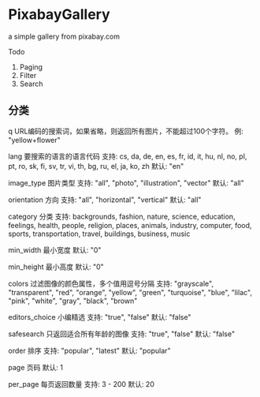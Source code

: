 # PixabayGallery

a simple gallery from pixabay.com



Todo

1. Paging 
2. Filter
3. Search

## 分类

q
URL编码的搜索词，如果省略，则返回所有图片，不能超过100个字符。
例: "yellow+flower"

lang
要搜索的语言的语言代码
支持: cs, da, de, en, es, fr, id, it, hu, nl, no, pl, pt, ro, sk, fi, sv, tr, vi, th, bg, ru, el, ja, ko, zh
默认: "en"

image_type
图片类型
支持: "all", "photo", "illustration", "vector"
默认: "all"

orientation
方向
支持: "all", "horizontal", "vertical"
默认: "all"

category
分类
支持: backgrounds, fashion, nature, science, education, feelings, health, people, religion, places, animals, industry, computer, food, sports, transportation, travel, buildings, business, music

min_width
最小宽度
默认: "0"

min_height
最小高度
默认: "0"

colors
过滤图像的颜色属性，多个值用逗号分隔
支持: "grayscale", "transparent", "red", "orange", "yellow", "green", "turquoise", "blue", "lilac", "pink", "white", "gray", "black", "brown"

editors_choice
小编精选
支持: "true", "false"
默认: "false"

safesearch
只返回适合所有年龄的图像
支持: "true", "false"
默认: "false"

order
排序
支持: "popular", "latest"
默认: "popular"

page
页码
默认: 1

per_page
每页返回数量
支持: 3 - 200
默认: 20

